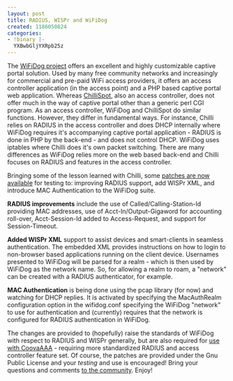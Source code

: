 ```yaml
---
layout: post
title: RADIUS, WISPr and WiFiDog
created: 1186050824
categories:
- !binary |-
  YXBwbGljYXRpb25z
---
```

The <a href="http://dev.wifidog.org/">WiFiDog project</a> offers an excellent and highly customizable captive portal solution. Used by many free community networks and increasingly for commercial and pre-paid WiFi access providers, it offers an access controller application (in the access point) and a PHP based captive portal web application. Whereas <a href="/CoovaChilli">ChilliSpot</a>, also an access controller, does not offer much in the way of captive portal other than a generic perl CGI program. As an access controller, WiFiDog and ChilliSpot do similar functions. However, they differ in fundamental ways. For instance, Chilli relies on RADIUS in the access controller and does DHCP internally where WiFiDog requires it's accompanying captive portal application - RADIUS is done in PHP by the back-end - and does not control DHCP. WiFiDog uses iptables where Chilli does it's own packet switching. There are many differences as WiFiDog relies more on the web based back-end and Chilli focuses on RADIUS and features in the access controller.

Bringing some of the lesson learned with Chilli, some <a href="/WiFiDog/Patches">patches are now available</a> for testing to: improving RADIUS support, add WISPr XML, and introduce MAC Authentication to the WiFiDog suite.

<strong>RADIUS improvements</strong> include the use of Called/Calling-Station-Id providing MAC addresses, use of Acct-In/Output-Gigaword for accounting roll-over, Acct-Session-Id added to Access-Request,  and support for Session-Timeout.

<strong>Added WISPr XML</strong> support to assist devices and smart-clients in seamless authentication. The embedded XML provides instructions on how to login to non-browser based applications running on the client device. Usernames presented to WiFiDog will be parsed for a realm - which is then used by WiFiDog as the network name. So, for allowing a realm to roam, a "network" can be created with a RADIUS authenticator, for example.

<strong>MAC Authentication</strong> is being done using the pcap library (for now) and watching for DHCP replies. It is activated by specifying the MacAuthRealm configuration option in the wifidog.conf specifying the WiFiDog "network" to use for authentication and (currently) requires that the network is configured for RADIUS authentication in WiFiDog.

The changes are provided to (hopefully) raise the standards of WiFiDog with respect to RADIUS and WISPr generally, but are also required for <a href="/CoovaAAA/WiFiDog">use with CoovaAAA</a> - requiring more standardized RADIUS and access controller feature set. Of course, the patches are provided under the Gnu Public License and your <em>testing</em> and use is encouraged! Bring your questions and comments <a href="/Community">to the community</a>. Enjoy!
